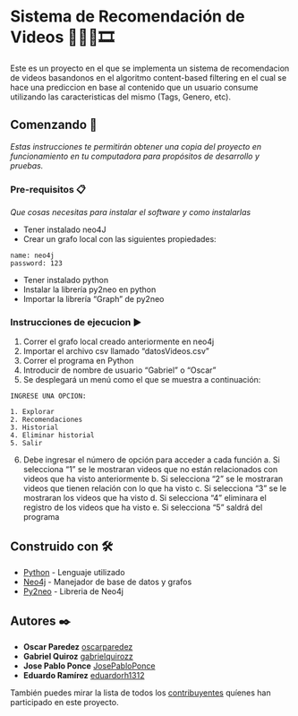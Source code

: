 # Sistema de Recomendación de Videos 👨🏽‍💻🎞

Este es un proyecto en el que se implementa un sistema de recomendacion de videos basandonos en el algoritmo content-based filtering en el cual se hace una prediccion en base al contenido que un usuario consume utilizando las caracteristicas del mismo (Tags, Genero, etc).


## Comenzando 🚀

_Estas instrucciones te permitirán obtener una copia del proyecto en funcionamiento en tu computadora para propósitos de desarrollo y pruebas._

### Pre-requisitos 📋

_Que cosas necesitas para instalar el software y como instalarlas_

* Tener instalado neo4J
* Crear un grafo local con las siguientes propiedades:

```
name: neo4j
password: 123
```

* Tener instalado python
* Instalar la librería py2neo en python
* Importar la librería “Graph” de py2neo

### Instrucciones de ejecucion ▶️

1. Correr el grafo local creado anteriormente en neo4j
2. Importar el archivo csv llamado “datosVideos.csv”
3. Correr el programa en Python
4. Introducir de nombre de usuario “Gabriel” o “Oscar”
5. Se desplegará un menú como el que se muestra a continuación:

```
INGRESE UNA OPCION:

1. Explorar
2. Recomendaciones
3. Historial
4. Eliminar historial
5. Salir
```
6. Debe ingresar el número de opción para acceder a cada función
	a. Si selecciona “1” se le mostraran videos que no están relacionados con
	   videos que ha visto anteriormente
	b. Si selecciona “2” se le mostraran videos que tienen relación con lo que ha
	   visto
	c. Si selecciona “3” se le mostraran los videos que ha visto
	d. Si selecciona “4” eliminara el registro de los videos que ha visto
	e. Si selecciona “5” saldrá del programa


## Construido con 🛠️

* [Python](https://www.python.org/doc/) - Lenguaje utilizado
* [Neo4j](https://neo4j.com/docs/) - Manejador de base de datos y grafos
* [Py2neo](https://py2neo.org/2.0/essentials.html) - Libreria de Neo4j


## Autores ✒️

* **Oscar Paredez** [oscarparedez](https://github.com/oscarparedez)
* **Gabriel Quiroz** [gabrielquirozz](https://github.com/gabrielquirozz)
* **Jose Pablo Ponce** [JosePabloPonce](https://github.com/JosePabloPonce)
* **Eduardo Ramírez** [eduardorh1312](https://github.com/eduardorh1312)

También puedes mirar la lista de todos los [contribuyentes](https://github.com/eduardorh1312/Proyecto2_CC2003S30/graphs/contributors) quíenes han participado en este proyecto. 

